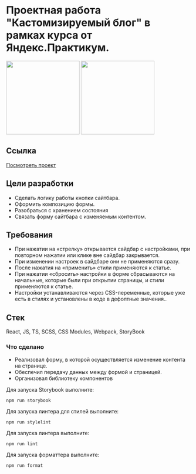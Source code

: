 
# Проектная работа "Кастомизируемый блог" в рамках курса от Яндекс.Практикум.

<img src="https://github.com/user-attachments/assets/823a094f-aa14-4085-bf0e-0837b7064986" height="200px" width="auto"/>
<img src="https://github.com/user-attachments/assets/d16a42dd-f312-415c-a8ff-9690a931fa48" height="200px" width="auto"/>

## Ссылка
[Посмотреть проект](https://chekonstantin.github.io/blog-customizer/)

## Цели разработки

- Сделать логику работы кнопки сайтбара.
- Оформить композицию формы.
- Разобраться с хранением состояния
- Связать форму сайтбара с изменяемым контентом.

## Требования

- При нажатии на «стрелку» открывается сайдбар с настройками, при повторном нажатии или клике вне сайдбар закрывается.
- При изменении настроек в сайдбаре они не применяются сразу.
- После нажатия на «применить» стили применяются к статье.
- При нажатии «сбросить» настройки в форме сбрасываются на начальные, которые были при открытии страницы, и стили применяются к статье.
- Настройки устанавливаются через CSS-переменные, которые уже есть в стилях и установлены в коде в дефолтные значения..

## Стек

React, JS, TS, SCSS, CSS Modules, Webpack, StoryBook

### Что сделано
- Реализовал форму, в которой осуществляется изменение контента на странице.
- Обеспечил передачу данных между формой и страницей.
- Организовал библиотеку компонентов

Для запуска Storybook выполните:

```
npm run storybook
```

Для запуска линтера для стилей выполните:

```
npm run stylelint
```

Для запуска линтера выполните:

```
npm run lint
```

Для запуска форматтера выполните:

```
npm run format
```

